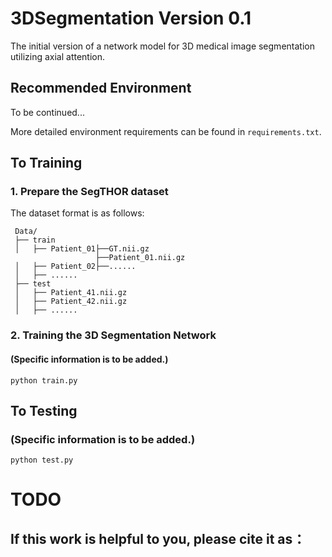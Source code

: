 # 3DSegmentation Version 0.1

The initial version of a network model for 3D medical image segmentation utilizing axial attention.


## Recommended Environment

To be continued...

More detailed environment requirements can be found in ```requirements.txt```. 

## To Training

### 1. Prepare the SegTHOR dataset

The dataset format is as follows:

```shell
 Data/
 ├── train
 │   ├── Patient_01├──GT.nii.gz
				   ├──Patient_01.nii.gz
 │   ├── Patient_02├──......
 │   ├── ......
 ├── test
 │   ├── Patient_41.nii.gz
 │   ├── Patient_42.nii.gz
 │   ├── ......
```

### 2. Training the 3D Segmentation Network
#### (Specific information is to be added.)
```shell
python train.py
```

## To Testing
### (Specific information is to be added.)
```shell
python test.py
```

# TODO


## If this work is helpful to you, please cite it as：
```

```

